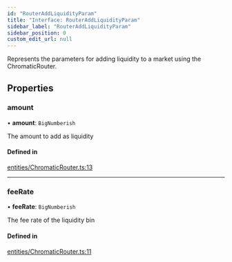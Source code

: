 ```yaml
---
id: "RouterAddLiquidityParam"
title: "Interface: RouterAddLiquidityParam"
sidebar_label: "RouterAddLiquidityParam"
sidebar_position: 0
custom_edit_url: null
---
```


Represents the parameters for adding liquidity to a market using the ChromaticRouter.

## Properties

### amount

• **amount**: `BigNumberish`

The amount to add as liquidity

#### Defined in

[entities/ChromaticRouter.ts:13](https://github.com/chromatic-protocol/sdk/blob/8fbbed5/packages/sdk-ethers-v6/src/entities/ChromaticRouter.ts#L13)

___

### feeRate

• **feeRate**: `BigNumberish`

The fee rate of the liquidity bin

#### Defined in

[entities/ChromaticRouter.ts:11](https://github.com/chromatic-protocol/sdk/blob/8fbbed5/packages/sdk-ethers-v6/src/entities/ChromaticRouter.ts#L11)
